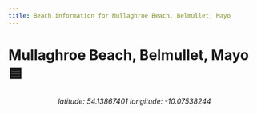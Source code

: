 ```yaml
---
title: Beach information for Mullaghroe Beach, Belmullet, Mayo
---
```

# Mullaghroe Beach, Belmullet, Mayo 🟦

<div align="center"><i>latitude: 54.13867401 longitude: -10.07538244</i></div>